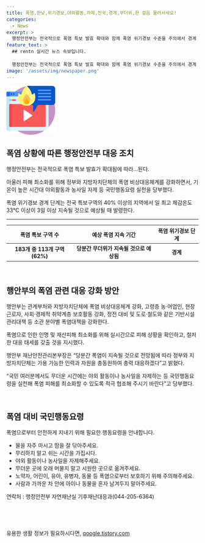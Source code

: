 ```yaml
---
title: 폭염,한낮,위기경보,야외활동,자제,전국,경계,무더위,한 걸음 물러서세요!
categories:
  - News
excerpt: >
  행정안전부는 전국적으로 폭염 특보 발효 확대와 함께 폭염 위기경보 수준을 주의에서 경계 단계로 조정했다. 정부와 지방자치단체는 폭염 비상대응체계를 강화하고 국민행동요령을 당부했다. 경계 단계는 전국의 40% 이상 지역에서 3일 이상 33℃ 이상의 체감온도가 예상될 때 발령된다. 이번 조치는 113개 구역에 폭염특보가 발령된 상황에서 이뤄졌으며 폭염대책을 강화하는 등 피해 최소화에 주력할 예정이다. (문의 : 행정안전부 자연재난실 기후재난대응과 0442056364)
feature_text: >
  ## rentn 실시간 뉴스 속보입니다.

  행정안전부는 전국적으로 폭염 특보 발효 확대와 함께 폭염 위기경보 수준을 주의에서 경계 단계로 조정했다. 정부와 지방자치단체는 폭염 비상대응체계를 강화하고 국민행동요령을 당부했다. 경계 단계는 전국의 40% 이상 지역에서 3일 이상 33℃ 이상의 체감온도가 예상될 때 발령된다. 이번 조치는 113개 구역에 폭염특보가 발령된 상황에서 이뤄졌으며 폭염대책을 강화하는 등 피해 최소화에 주력할 예정이다. (문의 : 행정안전부 자연재난실 기후재난대응과 0442056364)
image: '/assets/img/newspaper.png'
---
```


<p><img src="/assets/img/news.png" alt="rentncar 속보" /></p>

<h2 data-ke-size="size26">폭염 상황에 따른 행정안전부 대응 조치</h2>

<p data-ke-size="size16">행정안전부는 전국적으로 폭염 특보 발효가 확대됨에 따라...된다.</p>

<p data-ke-size="size16">아울러 피해 최소화를 위해 정부와 지방자치단체의 폭염 비상대응체계를 강화하면서, 기온이 높은 시간대 야외활동과 농사일 자제 등 국민행동요령 실천을 당부했다.</p>

<p data-ke-size="size16">폭염 위기경보 경계 단계는 전국 특보구역의 40% 이상의 지역에서 일 최고 체감온도 33℃ 이상이 3일 이상 지속될 것으로 예상될 때 발령한다.</p>

<hr>

<table>
    <thead>
        <tr>
            <th>폭염 특보 구역 수</th>
            <th>예상 폭염 지속 기간</th>
            <th>폭염 위기경보 단계</th>
        </tr>
    </thead>
    <tbody>
        <tr>
            <td style="text-align: center; height: 17px;"><b>183개 중 113개 구역(62%)</b></td>
            <td style="text-align: center; height: 17px;"><b>당분간 무더위가 지속될 것으로 예상됨</b></td>
            <td style="text-align: center; height: 17px;"><b>경계</b></td>
        </tr>
    </tbody>
</table>

<p data-ke-size="size16">&nbsp;</p>

<h2 data-ke-size="size26">행안부의 폭염 관련 대응 강화 방안</h2>

<p data-ke-size="size16">행안부는 관계부처와 지방자치단체에 폭염 비상대응체계 강화, 고령층 농·어업인, 현장근로자, 사회·경제적 취약계층 보호활동 강화, 정전 대비 및 도로·철도와 같은 기반시설 관리대책 등 소관 분야별 폭염대책을 강화한다.</p>

<p data-ke-size="size16">폭염으로 인한 인명 및 재산피해 최소화를 위해 실시간으로 피해 상황을 확인하고, 철저한 대응 태세를 갖출 것을 지시했다.</p>

<p data-ke-size="size16">행안부 재난안전관리본부장은 “당분간 폭염이 지속될 것으로 전망됨에 따라 정부와 지방자치단체는 가용 가능한 인력과 자원을 총동원하여 총력 대응하겠다”고 밝혔다.</p>

<p data-ke-size="size16">“국민 여러분께서도 무더운 시간에는 야외 활동이나 농사일을 자제하는 등 국민행동요령을 실천해 폭염 피해를 최소화할 수 있도록 적극 협조해 주시기 바란다”고 당부했다.</p>

<p data-ke-size="size16">&nbsp;</p>

<h2 data-ke-size="size26">폭염 대비 국민행동요령</h2>

<p data-ke-size="size16">폭염으로부터 안전하게 지내기 위해 필요한 행동요령을 안내합니다.</p>

<ul>
    <li>물을 자주 마시고 땀을 잘 닦아주세요.</li>
    <li>무리하지 말고 쉬는 시간을 가집시다.</li>
    <li>야외 활동이나 농사일을 자제해주세요.</li>
    <li>무더운 곳에 오래 머물지 말고 시원한 곳으로 옮겨주세요.</li>
    <li>노약자, 어린이, 유아, 유병자, 동물 등 폭염으로부터 보호하기 위해 주의해주세요.</li>
    <li>사람과 가까운 차 안에 아이나 동물을 혼자 남겨두지 말아주세요.</li>
</ul>

<p data-ke-size="size16">연락처 : 행정안전부 자연재난실 기후재난대응과(044-205-6364)</p>

<p data-ke-size="size16">&nbsp;</p>

<p data-ke-size="size16">&nbsp;</p>
유용한 생활 정보가 필요하시다면, <a href="https://qoogle.tistory.com" rel="dofollow">qoogle.tistory.com</a>


